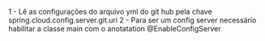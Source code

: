 1 - Lê as configurações do arquivo yml do git hub pela chave spring.cloud.config.server.git.uri
2 - Para ser um config server necessário habilitar a classe main com o anotatation @EnableConfigServer